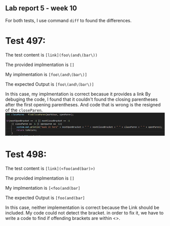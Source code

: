 ## Lab report 5 - week 10

For both tests, I use command ``diff`` to found the differences.

# Test 497:

The test content is `[link](foo\(and\(bar\))`

The provided implmentation is `[]`

My implmentation is `[foo\(and\(bar\)]`

The expected Output is `[foo\(and\(bar\)]`

In this case, my implmentation is correct becasue it provides a link
By debuging the code, I found that it couldn't found the closing parentheses after the first opening parentheses.
And code that is wrong is the resigned of the `closeParen`.
![image](test5.1.PNG)

# Test 498:

The test content is `[link](<foo(and(bar)>)`

The provided implmentation is `[]`

My implmentation is `[<foo(and(bar]`

The expected Output is `[foo(and(bar]`

In this case, neither implementation is correct because the Link should be included.
My code could not detect the bracket. in order to fix it, we have to write a code to 
find if offending brackets are within <>.









